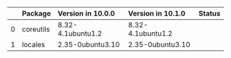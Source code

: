 <!-- markdown-link-check-disable -->

|    | Package   | Version in 10.0.0   | Version in 10.1.0   | Status   |
|---:|:----------|:--------------------|:--------------------|:---------|
|  0 | coreutils | 8.32-4.1ubuntu1.2   | 8.32-4.1ubuntu1.2   |          |
|  1 | locales   | 2.35-0ubuntu3.10    | 2.35-0ubuntu3.10    |          |